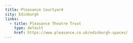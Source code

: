 ```yaml
---
title: Pleasance Courtyard
city: Edinburgh
links:
  - title: Pleasance Theatre Trust
    type: default
    href: https://www.pleasance.co.uk/edinburgh-spaces/
---
```

